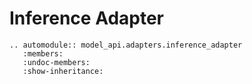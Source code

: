 # Inference Adapter

```{eval-rst}
.. automodule:: model_api.adapters.inference_adapter
   :members:
   :undoc-members:
   :show-inheritance:
```

